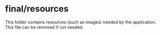 # final/resources

This folder contains resources (such as images) needed by the application. This file can
be removed if not needed.
